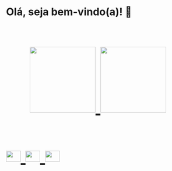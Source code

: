 <strong><h1>Olá, seja bem-vindo(a)! 👋<h1></strong> 
<div align="center">
  <a href="https://github.com/alinessantana">
  <img height="180em" src="https://github-readme-stats.vercel.app/api?username=alinessantana&show_icons=true&theme=dark&include_all_commits=true&count_private=true"/>
  <img height="180em" src="https://github-readme-stats.vercel.app/api/top-langs/?username=alinessantana&layout=compact&langs_count=7&theme=dark"/>
</div>

<div style="display: inline_block"><br>
<img  align="center" alt="Aline-AN" height="30" width="40" src="https://cdn.jsdelivr.net/gh/devicons/devicon/icons/android/android-original.svg" />         
<img align="center" alt="Aline-KO" height="30" width="40"  src="https://cdn.jsdelivr.net/gh/devicons/devicon/icons/kotlin/kotlin-original.svg" />        
<img align="center" alt="Aline-AS" height="30" width="40" src="https://cdn.jsdelivr.net/gh/devicons/devicon/icons/androidstudio/androidstudio-original.svg" />
          
          
          
          

          
          
          
          
          
          

          
          
          


                      
</div>





